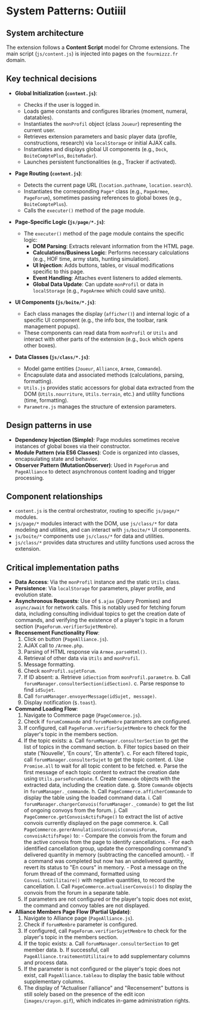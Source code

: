 # System Patterns: Outiiil

## System architecture
The extension follows a **Content Script** model for Chrome extensions. The main script (`js/content.js`) is injected into pages on the `fourmizzz.fr` domain.

## Key technical decisions
- **Global Initialization (`content.js`)**:
    *   Checks if the user is logged in.
    *   Loads game constants and configures libraries (moment, numeral, datatables).
    *   Instantiates the `monProfil` object (class `Joueur`) representing the current user.
    *   Retrieves extension parameters and basic player data (profile, constructions, research) via `localStorage` or initial AJAX calls.
    *   Instantiates and displays global UI components (e.g., `Dock`, `BoiteComptePlus`, `BoiteRadar`).
    *   Launches persistent functionalities (e.g., Tracker if activated).

- **Page Routing (`content.js`)**:
    *   Detects the current page URL (`location.pathname`, `location.search`).
    *   Instantiates the corresponding `Page*` class (e.g., `PageArmee`, `PageForum`), sometimes passing references to global boxes (e.g., `BoiteComptePlus`).
    *   Calls the `executer()` method of the page module.

- **Page-Specific Logic (`js/page/*.js`)**:
    *   The `executer()` method of the page module contains the specific logic:
        *   **DOM Parsing**: Extracts relevant information from the HTML page.
        *   **Calculations/Business Logic**: Performs necessary calculations (e.g., HOF time, army stats, hunting simulation).
        *   **UI Injection**: Adds buttons, tables, or visual modifications specific to this page.
        *   **Event Handling**: Attaches event listeners to added elements.
        *   **Global Data Update**: Can update `monProfil` or data in `localStorage` (e.g., `PageArmee` which could save units).

- **UI Components (`js/boite/*.js`)**:
    *   Each class manages the display (`afficher()`) and internal logic of a specific UI component (e.g., the info box, the toolbar, rank management popups).
    *   These components can read data from `monProfil` or `Utils` and interact with other parts of the extension (e.g., `Dock` which opens other boxes).

- **Data Classes (`js/class/*.js`)**:
    *   Model game entities (`Joueur`, `Alliance`, `Armee`, `Commande`).
    *   Encapsulate data and associated methods (calculations, parsing, formatting).
    *   `Utils.js` provides static accessors for global data extracted from the DOM (`Utils.nourriture`, `Utils.terrain`, etc.) and utility functions (time, formatting).
    *   `Parametre.js` manages the structure of extension parameters.

## Design patterns in use
- **Dependency Injection (Simple)**: Page modules sometimes receive instances of global boxes via their constructor.
- **Module Pattern (via ES6 Classes)**: Code is organized into classes, encapsulating state and behavior.
- **Observer Pattern (MutationObserver)**: Used in `PageForum` and `PageAlliance` to detect asynchronous content loading and trigger processing.

## Component relationships
- `content.js` is the central orchestrator, routing to specific `js/page/*` modules.
- `js/page/*` modules interact with the DOM, use `js/class/*` for data modeling and utilities, and can interact with `js/boite/*` UI components.
- `js/boite/*` components use `js/class/*` for data and utilities.
- `js/class/*` provides data structures and utility functions used across the extension.

## Critical implementation paths
- **Data Access**: Via the `monProfil` instance and the static `Utils` class.
- **Persistence**: Via `localStorage` for parameters, player profile, and evolution state.
- **Asynchronous Requests**: Use of `$.ajax` (jQuery Promises) and `async/await` for network calls. This is notably used for fetching forum data, including consulting individual topics to get the creation date of commands, and verifying the existence of a player's topic in a forum section (`PageForum.verifierSujetMembre`).
- **Recensement Functionality Flow**:
    1.  Click on button (`PageAlliance.js`).
    2.  AJAX call to `/Armee.php`.
    3.  Parsing of HTML response via `Armee.parseHtml()`.
    4.  Retrieval of other data via `Utils` and `monProfil`.
    5.  Message formatting.
    6.  Check `monProfil.sujetForum`.
    7.  If ID absent:
        a. Retrieve `idSection` from `monProfil.parametre`.
        b. Call `forumManager.consulterSection(idSection)`.
        c. Parse response to find `idSujet`.
    8.  Call `forumManager.envoyerMessage(idSujet, message)`.
    9.  Display notification (`$.toast`).
- **Command Loading Flow**:
    1.  Navigate to Commerce page (`PageCommerce.js`).
    2.  Check if `forumCommande` and `forumMembre` parameters are configured.
    3.  If configured, call `PageForum.verifierSujetMembre` to check for the player's topic in the members section.
    4.  If the topic exists:
        a. Call `forumManager.consulterSection` to get the list of topics in the command section.
        b. Filter topics based on their state ('Nouvelle', 'En cours', 'En attente').
        c. For each filtered topic, call `forumManager.consulterSujet` to get the topic content.
        d. Use `Promise.all` to wait for all topic content to be fetched.
        e. Parse the first message of each topic content to extract the creation date using `Utils.parseForumDate`.
        f. Create `Commande` objects with the extracted data, including the creation date.
        g. Store `Commande` objects in `forumManager._commande`.
        h. Call `PageCommerce.afficherCommande` to display the table using the loaded command data.
        i. Call `forumManager.chargerConvois(forumManager._commande)` to get the list of ongoing convoys from the forum.
        j. Call `PageCommerce.getConvoisActifsPage()` to extract the list of active convois currently displayed on the page commerce.
        k. Call `PageCommerce.gererAnnulationsConvois(convoisForum, convoisActifsPage)` to:
            - Compare the convois from the forum and the active convois from the page to identify cancellations.
            - For each identified cancellation group, update the corresponding command's delivered quantity in memory (subtracting the cancelled amount).
            - If a command was completed but now has an undelivered quantity, revert its status to "En cours" in memory.
            - Post a message on the forum thread of the command, formatted using `Convoi.toUtilitaire()` with negative quantities, to record the cancellation.
        l. Call `PageCommerce.actualiserConvois()` to display the convois from the forum in a separate table.
    5.  If parameters are not configured or the player's topic does not exist, the command and convoy tables are not displayed.
- **Alliance Members Page Flow (Partial Update)**:
    1.  Navigate to Alliance page (`PageAlliance.js`).
    2.  Check if `forumMembre` parameter is configured.
    3.  If configured, call `PageForum.verifierSujetMembre` to check for the player's topic in the members section.
    4.  If the topic exists:
        a. Call `forumManager.consulterSection` to get member data.
        b. If successful, call `PageAlliance.traitementUtilitaire` to add supplementary columns and process data.
    5.  If the parameter is not configured or the player's topic does not exist, call `PageAlliance.tableau` to display the basic table without supplementary columns.
    6.  The display of "Actualiser l'alliance" and "Recensement" buttons is still solely based on the presence of the edit icon (`images/crayon.gif`), which indicates in-game administration rights.
